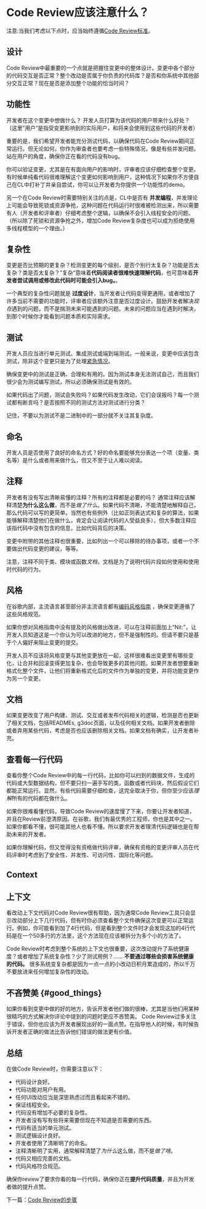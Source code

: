 # Code Review应该注意什么？ 

注意:当我们考虑以下点时，应当始终遵循[Code Review标准](standard.md)。  

## 设计

Code Review中最重要的一个点就是把握住变更中的整体设计。变更中各个部分的代码交互是否正常？整个改动是否属于你负责的代码库？是否和你系统中其他部分交互正常？现在是否是添加整个功能的恰当时间？ 

## 功能性 

开发者在这个变更中想做什么？ 开发人员打算为该代码的用户带来什么好处？（这里”用户“是指受变更影响到的实际用户，和将来会使用到这些代码的开发者）  

重要的是，我们希望开发者能充分测试代码，以确保代码在Code Review期间正常运行。但无论如何，你作为审查者也要考虑一些特殊情况，像是有些并发问题。站在用户的角度，确保你正在看的代码没有bug。  

你可以验证变更，尤其是在有面向用户的影响时，评审者应该仔细检查整个变更。有时候单纯看代码很难理解这个变更如何影响到用户，这种情况下如果你不方便自己在CL中打补丁并亲自尝试，你可以让开发者为你提供一个功能性的demo。  

另一个在Code Review时需要特别关注的点是，CL中是否有 **并发编程**，并发理论上可能会导致死锁或资源争抢，这种问题在代码运行时很难被检测出来，所以需要有人（开发者和评审者）仔细考虑整个逻辑，以确保不会引入线程安全的问题。（所以除了死锁和资源争抢之外，增加Code Review复杂度也可以成为拒绝使用多线程模型的一个理由。）

## 复杂性 

变更是否比预期的更复杂？检测变更的每个级别，是否个别行太复杂？功能是否太复杂？类是否太复杂？”复杂“意味着**代码阅读者很难快速理解代码**，也可意味着**开发者尝试调用或修改此代码时可能会引入bug。**。   

一个典型的复杂性问题就是 **过度设计**，当开发者让代码变得更通用，或者增加了许多当前不需要的功能时，评审者应该额外注意是否过度设计。鼓励开发者解决*现在*遇到的问题，而不是揣测未来可能遇到的问题。未来的问题应当在遇到时解决，到那个时候你才能看到问题本质和实际需求。  

## 测试 

开发人员应当进行单元测试、集成测试或端到端测试。一般来说，变更中应该包含测试，除非这个变更只是为了处理[紧急情况](../emergencies.md)。  

确保变更中的测试是正确、合理和有用的。因为测试本身无法测试自己，而且我们很少会为测试编写测试，所以必须确保测试是有效的。 

如果代码出了问题，测试会失败吗？如果代码发生改动，它们会误报吗？每一个测试都有断言吗？是否按照不同的测试方法对测试进行分类？ 

记住，不要以为测试不是二进制中的一部分就不关注其复杂度。  
## 命名  
开发人员是否使用了良好的命名方式？好的命名要能够充分表达一个项（变量、类名等）是什么或者用来做什么，但又不至于让人难以阅读。

## 注释  

开发者有没有写出清晰易懂的注释？所有的注释都是必要的吗？ 通常注释应该解释清楚**为什么这么做**，而不是*做了什么*。如果代码不清晰，不能清楚地解释自己，那么代码可以写的更简单。当然也有些例外（比如正则表达式和复杂的算法，如果能够解释清楚他们在做什么，肯定会让阅读代码的人受益良多），但大多数注释应该指代码中没有包含的信息，比如代码背后的决策。  
 
变更中附带的其他注释也很重要，比如列出一个可以移除的待办事项，或者一个不要做出代码变更的建议，等等。  

注意，注释不同于类、模块或函数*文档*，文档是为了说明代码片段如何使用和使用时代码的行为。   

## 风格  
在谷歌内部，主流语言甚至部分非主流语言都有[编码风格指南](http://google.github.io/styleguide/) ，确保变更遵循了这些风格规范。    

如果你想对风格指南中没有提及的风格做出改进，可以在注释前面加上“Nit:”，让开发人员知道这是一个你认为可以改进的地方，但不是强制性的。但请不要只是基于个人偏好来阻止变更的提交。  

开发人员不应该将风格变更与其他变更放在一起，这样很难看出变更里有哪些变化，让合并和回滚变得更加复杂，也会导致更多的其他问题。如果开发者想要重新格式化整个文件，让他们将重新格式化后的文件作为单独的变更，并将功能变更作为另一个变更。  

## 文档  

如果变更改变了用户构建、测试、交互或者发布代码相关的逻辑，检测是否也更新了相关文档，包括READMEs, g3doc页面，以及任何相关文档。如果开发者删除或者弃用某些代码，考虑是否也应该删除相关文档。如果文档有确实，让开发者补充。  

## 查看每一行代码   

查看你整个Code Review中的每一行代码，比如你可以扫到的数据文件，生成的代码或大型数据结构，但不要只扫一遍手写的类，函数或者代码块，然后假设它们都能正常运行。显然，有些代码需要仔细检查，这完全取决于你，但你至少应该*理解*所有的代码都在做什么。 

如果你很难看懂代码，导致Code Review的速度慢了下来，你要让开发者知道，并且在Review前澄清原因。在谷歌，我们有最优秀的工程师，你也是其中之一。如果你都看不懂，很可能其他人也看不懂。所以要求开发者理清代码逻辑也是在帮助未来的开发者。   

如果你理解代码，但又觉得没有资格做代码评审，确保有资格的变更评审人员在代码评审时考虑到了安全性、并发性、可访问性、国际化等问题。  

## Context 
## 上下文 

看改动上下文代码对Code Review很有帮助，因为通常Code Review工具只会显示改动部分上下几行代码，但有时你必须查看整个文件确保这次变更可以正常运行。例如，你可能看到加了4行代码，但是看到整个文件时才会发现这加的4行代码是在一个50多行的方法里，这个方法现在应该被拆分为多个小的方法了。  

Code Review时考虑到整个系统的上下文也很重要，这次改动提升了系统健康度？或者增加了系统复杂性？少了测试用例？…… **不要通过哪些会损害系统健康的代码。** 很多系统变复杂都是因为一点一点的小改动日积月累造成的，所以千万不要放进来任何增加复杂性的改动。  

## 不吝赞美 {#good_things}
如果你看到变更中做的好的地方，告诉开发者他们做的很棒，尤其是当他们用某种很精巧的方式解决你评论中提到的问题时更应不吝赞美。 Code Review过多关注于错误，但你也应该为开发者展现出好的一面点赞。在指导他人的时候，有时候告诉开发者正确的做法比告诉他们错误的做法更有价值。 

## 总结

在做Code Review时，你需要注意以下：

-   代码设计良好。 
-   代码功能对用户有用。  
-   任何UI改动应当是深思熟虑过而且看起来不错的。   
-   保证线程安全。   
-   代码没有增加不必要的复杂性。 
-   开发者没有写有些将来需要但现在不知道是否需要的东西。  
-   代码有适当的单元测试。  
-   测试逻辑设计良好。 
-   开发者使用了清晰明了的命名。   
-   注释清晰明了实用，通常解释清楚了*为什么*这么做，而不是*做了啥*。  
-   代码又相应完善的文档。  
-   代码风格符合规范。  

确保你review了要求你看的每一行代码，确保你正在**提升代码质量**，并且为开发者做的提升点赞。   
 
下一篇：[Code Review的步骤](navigate.md)  
